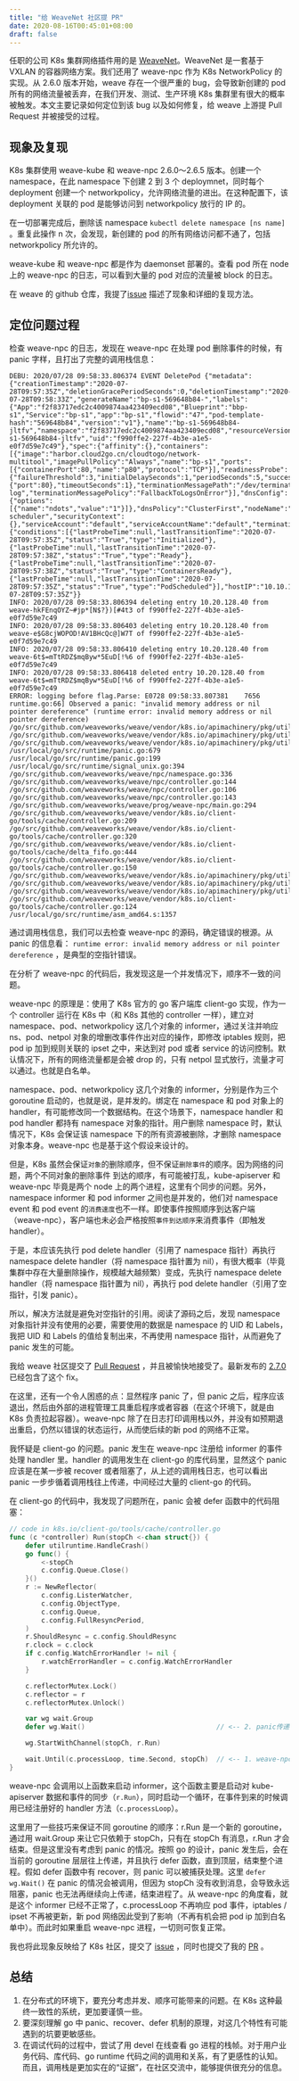 ```yaml
---
title: "给 WeaveNet 社区提 PR"
date: 2020-08-16T00:45:01+08:00
draft: false
---
```


任职的公司 K8s 集群网络插件用的是 [WeaveNet](https://www.weave.works/oss/net/)。WeaveNet 是一套基于 VXLAN 的容器网络方案。我们还用了 weave-npc 作为 K8s NetworkPolicy 的实现。从 2.6.0 版本开始，weave 存在一个很严重的 bug，会导致新创建的 pod 所有的网络流量被丢弃，在我们开发、测试、生产环境 K8s 集群里有很大的概率被触发。本文主要记录如何定位到该 bug 以及如何修复，给 weave 上游提 Pull Request 并被接受的过程。

## 现象及复现
K8s 集群使用 weave-kube 和 weave-npc 2.6.0～2.6.5 版本。创建一个 namespace，在此 namespace 下创建 2 到 3 个 deploymnet，同时每个 deployment 创建一个 networkpolicy，允许网络流量的进出。在这种配置下，该 deployment 关联的 pod 是能够访问到 networkpolicy 放行的 IP 的。

在一切部署完成后，删除该 namespace `kubectl delete namespace [ns name]` 。重复此操作 n 次，会发现，新创建的 pod 的所有网络访问都不通了，包括 networkpolicy 所允许的。

weave-kube 和 weave-npc 都是作为 daemonset 部署的。查看 pod 所在 node 上的 weave-npc 的日志，可以看到大量的 pod 对应的流量被 block 的日志。

在 weave 的 github 仓库，我提了[issue](https://github.com/weaveworks/weave/issues/3836) 描述了现象和详细的复现方法。

## 定位问题过程
检查 weave-npc 的日志，发现在 weave-npc 在处理 pod 删除事件的时候，有 panic 字样，且打出了完整的调用栈信息：

```
DEBU: 2020/07/28 09:58:33.806374 EVENT DeletePod {"metadata":{"creationTimestamp":"2020-07-28T09:57:35Z","deletionGracePeriodSeconds":0,"deletionTimestamp":"2020-07-28T09:58:33Z","generateName":"bp-s1-569648b84-","labels":{"App":"f2f83717edc2c4009874aa423409ecd08","Blueprint":"bbp-s1","Service":"bp-s1","app":"bp-s1","flowid":"47","pod-template-hash":"569648b84","version":"v1"},"name":"bp-s1-569648b84-jltfv","namespace":"f2f83717edc2c4009874aa423409ecd08","resourceVersion":"11867380","selfLink":"/api/v1/namespaces/f2f83717edc2c4009874aa423409ecd08/pods/bp-s1-569648b84-jltfv","uid":"f990ffe2-227f-4b3e-a1e5-e0f7d59e7c49"},"spec":{"affinity":{},"containers":[{"image":"harbor.cloud2go.cn/cloudtogo/network-multitool","imagePullPolicy":"Always","name":"bp-s1","ports":[{"containerPort":80,"name":"p80","protocol":"TCP"}],"readinessProbe":{"failureThreshold":3,"initialDelaySeconds":1,"periodSeconds":5,"successThreshold":1,"tcpSocket":{"port":80},"timeoutSeconds":1},"terminationMessagePath":"/dev/termination-log","terminationMessagePolicy":"FallbackToLogsOnError"}],"dnsConfig":{"options":[{"name":"ndots","value":"1"}]},"dnsPolicy":"ClusterFirst","nodeName":"n1.ha.env.lab.io","restartPolicy":"Always","schedulerName":"default-scheduler","securityContext":{},"serviceAccount":"default","serviceAccountName":"default","terminationGracePeriodSeconds":0},"status":{"conditions":[{"lastProbeTime":null,"lastTransitionTime":"2020-07-28T09:57:35Z","status":"True","type":"Initialized"},{"lastProbeTime":null,"lastTransitionTime":"2020-07-28T09:57:38Z","status":"True","type":"Ready"},{"lastProbeTime":null,"lastTransitionTime":"2020-07-28T09:57:38Z","status":"True","type":"ContainersReady"},{"lastProbeTime":null,"lastTransitionTime":"2020-07-28T09:57:35Z","status":"True","type":"PodScheduled"}],"hostIP":"10.10.13.46","phase":"Running","podIP":"10.20.128.40","qosClass":"BestEffort","startTime":"2020-07-28T09:57:35Z"}}
INFO: 2020/07/28 09:58:33.806394 deleting entry 10.20.128.40 from weave-hkFEnqOYZ~#jp*[N$?})[#4t3 of f990ffe2-227f-4b3e-a1e5-e0f7d59e7c49
INFO: 2020/07/28 09:58:33.806403 deleting entry 10.20.128.40 from weave-e$G8cjWOPOD!AV1BHcQc@]W7T of f990ffe2-227f-4b3e-a1e5-e0f7d59e7c49
INFO: 2020/07/28 09:58:33.806410 deleting entry 10.20.128.40 from weave-6t$=mTtRDZ$mqByw*5EuD[!%6 of f990ffe2-227f-4b3e-a1e5-e0f7d59e7c49
INFO: 2020/07/28 09:58:33.806418 deleted entry 10.20.128.40 from weave-6t$=mTtRDZ$mqByw*5EuD[!%6 of f990ffe2-227f-4b3e-a1e5-e0f7d59e7c49
ERROR: logging before flag.Parse: E0728 09:58:33.807381    7656 runtime.go:66] Observed a panic: "invalid memory address or nil pointer dereference" (runtime error: invalid memory address or nil pointer dereference)
/go/src/github.com/weaveworks/weave/vendor/k8s.io/apimachinery/pkg/util/runtime/runtime.go:72
/go/src/github.com/weaveworks/weave/vendor/k8s.io/apimachinery/pkg/util/runtime/runtime.go:65
/go/src/github.com/weaveworks/weave/vendor/k8s.io/apimachinery/pkg/util/runtime/runtime.go:51
/usr/local/go/src/runtime/panic.go:679
/usr/local/go/src/runtime/panic.go:199
/usr/local/go/src/runtime/signal_unix.go:394
/go/src/github.com/weaveworks/weave/npc/namespace.go:336
/go/src/github.com/weaveworks/weave/npc/controller.go:144
/go/src/github.com/weaveworks/weave/npc/controller.go:106
/go/src/github.com/weaveworks/weave/npc/controller.go:143
/go/src/github.com/weaveworks/weave/prog/weave-npc/main.go:294
/go/src/github.com/weaveworks/weave/vendor/k8s.io/client-go/tools/cache/controller.go:209
/go/src/github.com/weaveworks/weave/vendor/k8s.io/client-go/tools/cache/controller.go:320
/go/src/github.com/weaveworks/weave/vendor/k8s.io/client-go/tools/cache/delta_fifo.go:444
/go/src/github.com/weaveworks/weave/vendor/k8s.io/client-go/tools/cache/controller.go:150
/go/src/github.com/weaveworks/weave/vendor/k8s.io/apimachinery/pkg/util/wait/wait.go:133
/go/src/github.com/weaveworks/weave/vendor/k8s.io/apimachinery/pkg/util/wait/wait.go:134
/go/src/github.com/weaveworks/weave/vendor/k8s.io/apimachinery/pkg/util/wait/wait.go:88
/go/src/github.com/weaveworks/weave/vendor/k8s.io/client-go/tools/cache/controller.go:124
/usr/local/go/src/runtime/asm_amd64.s:1357
```

通过调用栈信息，我们可以去检查 weave-npc 的源码，确定错误的根源。从 panic 的信息看： `runtime error: invalid memory address or nil pointer dereference` ，是典型的空指针错误。

在分析了 weave-npc 的代码后，我发现这是一个并发情况下，顺序不一致的问题。

weave-npc 的原理是：使用了 K8s 官方的 go 客户端库 client-go 实现，作为一个 controller 运行在 K8s 中（和 K8s 其他的 controller 一样），建立对 namespace、pod、networkpolicy 这几个对象的 informer，通过关注并响应 ns、pod、netpol 对象的增删改事件作出对应的操作，即修改 iptables 规则，把 pod ip 加到规则关联的 ipset 之中，来达到对 pod 或者 service 的访问控制。默认情况下，所有的网络流量都是会被 drop 的，只有 netpol 显式放行，流量才可以通过。也就是白名单。

namespace、pod、networkpolicy 这几个对象的 informer，分别是作为三个 goroutine 启动的，也就是说，是并发的。绑定在 namespace 和 pod 对象上的 handler，有可能修改同一个数据结构。在这个场景下，namespace handler 和 pod handler 都持有 namespace 对象的指针。用户删除 namespace 时，默认情况下，K8s 会保证该 namespace 下的所有资源被删除，才删除 namespace 对象本身。weave-npc 也是基于这个假设来设计的。

但是，K8s 虽然会保证`对象`的删除顺序，但不保证`删除事件`的顺序。因为网络的问题，两个不同对象的删除事件 到达的顺序，有可能被打乱，kube-apiserver 和 weave-npc 毕竟是两个 node 上的两个进程，这里有个同步的问题。另外，namespace informer 和 pod informer 之间也是并发的，他们对 namespace event 和 pod event 的`消费速度`也不一样。即使事件按照顺序到达客户端（weave-npc），客户端也未必会严格按照`事件到达顺序`来消费事件（即触发 handler）。

于是，本应该先执行 pod delete handler（引用了 namespace 指针）再执行 namespace delete handler（将 namespace 指针置为 nil），有很大概率（毕竟集群中存在大量删除操作，规模越大越频繁）变成，先执行 namespace delete handler（将 namespace 指针置为 nil），再执行 pod delete handler（引用了空指针，引发 panic）。

所以，解决方法就是避免对空指针的引用。阅读了源码之后，发现 namespace 对象指针并没有使用的必要，需要使用的数据是 namespace 的 UID 和 Labels，我把 UID 和 Labels 的值给复制出来，不再使用 namespace 指针，从而避免了 panic 发生的可能。

我给 weave 社区提交了 [Pull Request](https://github.com/weaveworks/weave/pull/3833) ，并且被愉快地接受了。最新发布的 [2.7.0](https://github.com/weaveworks/weave/releases/v2.7.0) 已经包含了这个 fix。

在这里，还有一个令人困惑的点：显然程序 panic 了，但 panic 之后，程序应该退出，然后由外部的进程管理工具重启程序或者容器（在这个环境下，就是由 K8s 负责拉起容器）。weave-npc 除了在日志打印调用栈以外，并没有如预期退出重启，仍然以错误的状态运行，从而使后续的新 pod 的网络不正常。

我怀疑是 client-go 的问题。panic 发生在 weave-npc 注册给 informer 的事件处理 handler 里。handler 的调用发生在 client-go 的库代码里，显然这个 panic 应该是在某一步被 recover 或者阻塞了，从上述的调用栈日志，也可以看出 panic 一步步循着调用栈往上传递，中间经过大量的 client-go 的代码。

在 client-go 的代码中，我发现了问题所在，panic 会被 defer 函数中的代码阻塞：

```go
// code in k8s.io/client-go/tools/cache/controller.go
func (c *controller) Run(stopCh <-chan struct{}) {
    defer utilruntime.HandleCrash()
    go func() {
        <-stopCh
        c.config.Queue.Close()
    }()
    r := NewReflector(
        c.config.ListerWatcher,
        c.config.ObjectType,
        c.config.Queue,
        c.config.FullResyncPeriod,
    )
    r.ShouldResync = c.config.ShouldResync
    r.clock = c.clock
    if c.config.WatchErrorHandler != nil {
        r.watchErrorHandler = c.config.WatchErrorHandler
    }

    c.reflectorMutex.Lock()
    c.reflector = r
    c.reflectorMutex.Unlock()

    var wg wait.Group
    defer wg.Wait()                                 // <-- 2. panic传递出来后， defer 会被调用，且会被 wg.Wati() 阻塞

    wg.StartWithChannel(stopCh, r.Run)

    wait.Until(c.processLoop, time.Second, stopCh)  // <-- 1. weave-npc的事件处理代码会在 c.processLoop 被调用，panic 也会从此传递出来
}
```

weave-npc 会调用以上函数来启动 informer，这个函数主要是启动对 kube-apiserver 数据和事件的同步（`r.Run`），同时启动一个循环，在事件到来的时候调用已经注册好的 handler 方法（`c.processLoop`）。

这里用了一些技巧来保证不同 goroutine 的顺序：r.Run 是一个新的 goroutine，通过用 wait.Group 来让它只依赖于 stopCh，只有在 stopCh 有消息，r.Run 才会结束。但是这里没有考虑到 panic 的情况。按照 go 的设计，panic 发生后，会在当前的 goroutine 层层往上传递，并且执行 defer 函数，直到顶层，结束整个进程。假如 defer 函数中有 recover，则 panic 可以被捕获处理。这里 `defer wg.Wait()` 在 panic 的情况会被调用，但因为 stopCh 没有收到消息，会导致永远阻塞，panic 也无法再继续向上传递，结束进程了。从 weave-npc 的角度看，就是这个 informer 已经不正常了，c.processLoop 不再响应 pod 事件，iptables / ipset 不再被更新，新 pod 网络因此受到了影响（不再有机会把 pod ip 加到白名单中）。而此时如果重启 weave-npc 进程，一切则可恢复正常。

我也将此现象反映给了 K8s 社区，提交了 [issue](https://github.com/kubernetes/kubernetes/issues/93641) ，同时也提交了我的 [PR](https://github.com/kubernetes/kubernetes/pull/93646) 。

## 总结
1. 在分布式的环境下，要充分考虑并发、顺序可能带来的问题。在 K8s 这种最终一致性的系统，更加要谨慎一些。
2. 要深刻理解 go 中 panic、recover、defer 机制的原理，对这几个特性有可能遇到的坑要更敏感些。
3. 在调试代码的过程中，尝试了用 devel 在线查看 go 进程的栈帧。对于用户业务代码、库代码、go runtime 代码之间的调用和关系，有了更感性的认知。而且，调用栈是更加实在的“证据”，在社区交流中，能够提供很充分的信息。


